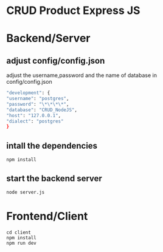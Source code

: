 # CRUD Product Express JS

# Backend/Server

## adjust config/config.json

adjust the username,password and the name of database in config/config.json

```bash
"development": {
"username": "postgres",
"password": "\*\*\*\*",
"database": "CRUD_NodeJS",
"host": "127.0.0.1",
"dialect": "postgres"
}
```

## intall the dependencies

```
npm install
```

## start the backend server

```
node server.js
```

# Frontend/Client

```
cd client
npm install
npm run dev
```
